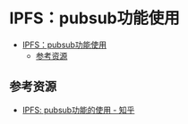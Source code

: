 # IPFS：pubsub功能使用

<!--ts-->
* [IPFS：pubsub功能使用](#ipfspubsub功能使用)
   * [参考资源](#参考资源)

<!-- Created by https://github.com/ekalinin/github-markdown-toc -->
<!-- Added by: runner, at: Tue Jul 19 12:14:36 UTC 2022 -->

<!--te-->

## 参考资源

- [IPFS: pubsub功能的使用 - 知乎](https://zhuanlan.zhihu.com/p/36502849)